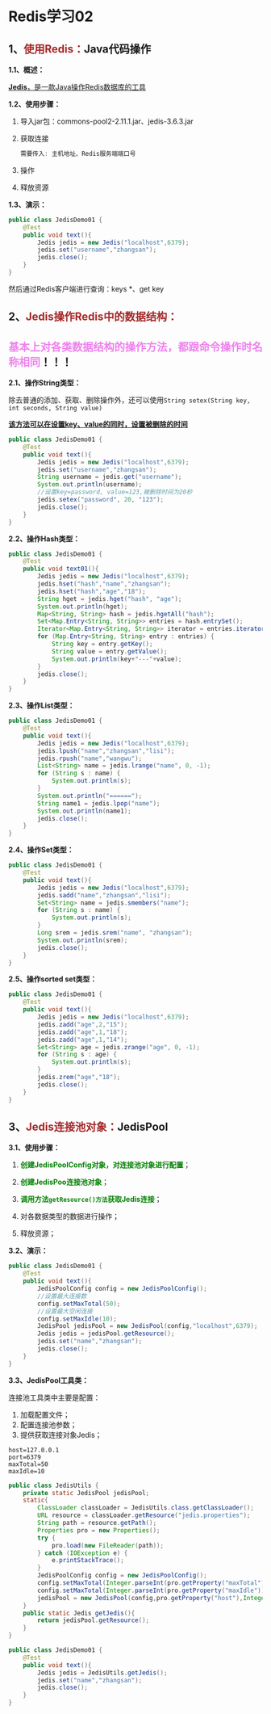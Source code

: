 # Redis学习02

## 1、<span style="color:brown">使用Redis：</span>Java代码操作

**1.1、概述：**

<u>**Jedis**，是一款Java操作Redis数据库的工具</u>

**1.2、使用步骤：**

1. 导入jar包：commons-pool2-2.11.1.jar、jedis-3.6.3.jar

2. 获取连接

   ```java
   需要传入: 主机地址、Redis服务端端口号
   ```

3. 操作

4. 释放资源

**1.3、演示：**

```java
public class JedisDemo01 {
    @Test
    public void text(){
        Jedis jedis = new Jedis("localhost",6379);
        jedis.set("username","zhangsan");
        jedis.close();
    }
}
```

然后通过Redis客户端进行查询：keys *、get key



## 2、<span style="color:brown">Jedis操作Redis中的数据结构：</span>

## <span style="color:violet">基本上对各类数据结构的操作方法，都跟命令操作时名称相同</span>！！！

**2.1、操作String类型：**

除去普通的添加、获取、删除操作外，还可以使用`String setex(String key, int seconds, String value)`

**<u>该方法可以在设置key、value的同时，设置被删除的时间</u>**

```java
public class JedisDemo01 {
    @Test
    public void text(){
        Jedis jedis = new Jedis("localhost",6379);
        jedis.set("username","zhangsan");
        String username = jedis.get("username");
        System.out.println(username);
        //设置key=password, value=123,被删除时间为20秒
        jedis.setex("password", 20, "123");
        jedis.close();
    }
}
```

**2.2、操作Hash类型：**

```java
public class JedisDemo01 {
    @Test
    public void text01(){
        Jedis jedis = new Jedis("localhost",6379);
        jedis.hset("hash","name","zhangsan");
        jedis.hset("hash","age","18");
        String hget = jedis.hget("hash", "age");
        System.out.println(hget);
        Map<String, String> hash = jedis.hgetAll("hash");
        Set<Map.Entry<String, String>> entries = hash.entrySet();
        Iterator<Map.Entry<String, String>> iterator = entries.iterator();
        for (Map.Entry<String, String> entry : entries) {
            String key = entry.getKey();
            String value = entry.getValue();
            System.out.println(key+"---"+value);
        }
        jedis.close();
    }
}
```

**2.3、操作List类型：**

```java
public class JedisDemo01 {
    @Test
    public void text(){
        Jedis jedis = new Jedis("localhost",6379);
        jedis.lpush("name","zhangsan","lisi");
        jedis.rpush("name","wangwu");
        List<String> name = jedis.lrange("name", 0, -1);
        for (String s : name) {
            System.out.println(s);
        }
        System.out.println("======");
        String name1 = jedis.lpop("name");
        System.out.println(name1);
        jedis.close();
    }
}
```

**2.4、操作Set类型：**

```java
public class JedisDemo01 {
    @Test
    public void text(){
        Jedis jedis = new Jedis("localhost",6379);
        jedis.sadd("name","zhangsan","lisi");
        Set<String> name = jedis.smembers("name");
        for (String s : name) {
            System.out.println(s);
        }
        Long srem = jedis.srem("name", "zhangsan");
        System.out.println(srem);
        jedis.close();
    }
}
```

**2.5、操作sorted set类型：**

```java
public class JedisDemo01 {
    @Test
    public void text(){
        Jedis jedis = new Jedis("localhost",6379);
        jedis.zadd("age",2,"15");
        jedis.zadd("age",1,"18");
        jedis.zadd("age",1,"14");
        Set<String> age = jedis.zrange("age", 0, -1);
        for (String s : age) {
            System.out.println(s);
        }
        jedis.zrem("age","18");
        jedis.close();
    }
}
```

## 3、<span style="color:brown">Jedis连接池对象：</span>JedisPool

**3.1、使用步骤：**

1. <span style="color:green">**创建JedisPoolConfig对象，对连接池对象进行配置**</span>；

2. <span style="color:green">**创建JedisPoo连接池对象**</span>；

3. **<span style="color:green">调用方法`getResource()方法`获取Jedis连接</span>**；

4. 对各数据类型的数据进行操作；
5. 释放资源；

**3.2、演示：**

```java
public class JedisDemo01 {
    @Test
    public void text(){
        JedisPoolConfig config = new JedisPoolConfig();
        //设置最大连接数
        config.setMaxTotal(50);
        //设置最大空闲连接
        config.setMaxIdle(10);
        JedisPool jedisPool = new JedisPool(config,"localhost",6379);
        Jedis jedis = jedisPool.getResource();
        jedis.set("name","zhangsan");
        jedis.close();
    }
}
```

**3.3、JedisPool工具类：**

连接池工具类中主要是配置：

1. 加载配置文件；
2. 配置连接池参数；
3. 提供获取连接对象Jedis；

```properties
host=127.0.0.1
port=6379
maxTotal=50
maxIdle=10
```

```java
public class JedisUtils {
    private static JedisPool jedisPool;
    static{
        ClassLoader classLoader = JedisUtils.class.getClassLoader();
        URL resource = classLoader.getResource("jedis.properties");
        String path = resource.getPath();
        Properties pro = new Properties();
        try {
            pro.load(new FileReader(path));
        } catch (IOException e) {
            e.printStackTrace();
        }
        JedisPoolConfig config = new JedisPoolConfig();
        config.setMaxTotal(Integer.parseInt(pro.getProperty("maxTotal")));
        config.setMaxTotal(Integer.parseInt(pro.getProperty("maxIdle")));
        jedisPool = new JedisPool(config,pro.getProperty("host"),Integer.parseInt("port"));
    }
    public static Jedis getJedis(){
        return jedisPool.getResource();
    }
}
```

```java
public class JedisDemo01 {
    @Test
    public void text(){
        Jedis jedis = JedisUtils.getJedis();
        jedis.set("name","zhangsan");
        jedis.close();
    }
}
```